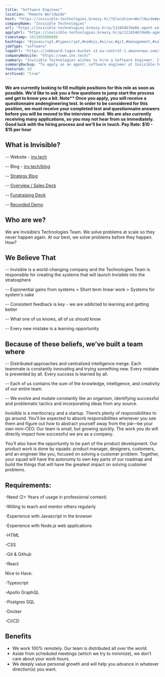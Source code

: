 ```yaml
---
title: "Software Engineer"
location: "Remote Worldwide"
host: "https://invisible-technologies.breezy.hr/?&location=Worldwide#positions"
companyName: "Invisible Technologies"
url: "https://invisible-technologies.breezy.hr/p/11245467de6b-agent-software-engineer"
applyUrl: "https://invisible-technologies.breezy.hr/p/11245467de6b-agent-software-engineer/apply"
timestamp: 1613692800000
hashtags: "#javascript,#typescript,#nodejs,#ui/ux,#git,#management,#sales"
jobType: "software"
logoUrl: "https://jobboard-logos-bucket.s3.eu-central-1.amazonaws.com/invisible-technologies"
companyWebsite: "https://www.inv.tech/"
summary: "Invisible Technologies wishes to hire a Software Engineer. If you have experience with Node.js web applications, consider applying."
summaryBackup: "To apply as an agent: software engineer at Invisible-technologies, you preferably need to have some knowledge of: #javascript, #typescript, #ui/ux."
featured: 19
archived: "true"
---
```


**We are currently looking to fill multiple positions for this role as soon as possible. We'd like to ask you a few questions to jump start the process and get to know you a bit. Note\*\* Once you apply, you will receive a questionnaire andengineering test. In order to be considered for this position, we must receive your completed test and questionnaire answers before you will be moved to the interview round. We are also currently receiving many applications, so you may not hear from us immediately. Good luck with the hiring process and we'll be in touch. Pay Rate: $10 - $15 per hour**

## What is Invisible?

\-- Website - [inv.tech](http://www.inv.tech/)

\-- Blog - [inv.tech/blog](http://www.inv.tech/blog)

\-- [Strategy Blog](https://medium.com/invisible-strategy)

\-- [Overview / Sales Deck](https://invtech.docsend.com/view/6kp3ixp)

\-- [Fundraising Deck](https://invtech.docsend.com/view/bqd3k7p)

\-- [Recorded Demo](https://youtu.be/f9P2LbTYrRw)

## Who are we?

We are Invisible’s Technologies Team. We solve problems at scale so they never happen again. At our best, we solve problems before they happen. How?

## We Believe That

\-- Invisible is a world-changing company and the Technologies Team is responsible for creating the systems that will launch Invisible into the stratosphere

\-- Exponential gains from systems > Short term linear work > Systems for system's sake

\-- Consistent feedback is key - we are addicted to learning and getting better

\-- What one of us knows, all of us should know

\-- Every new mistake is a learning opportunity

## Because of these beliefs, we’ve built a team where

\-- Distributed approaches and centralized intelligence merge. Each teammate is constantly innovating and trying something new. Every mistake is prevented by all. Every success is learned by all.

\-- Each of us contains the sum of the knowledge, intelligence, and creativity of our entire team.

\-- We evolve and mutate constantly like an organism, identifying successful and problematic tactics and incorporating ideas from any source.

Invisible is a meritocracy and a startup. There’s plenty of responsibilities to go around. You’ll be expected to absorb responsibilities whenever you see them and figure out how to abstract yourself away from the job—be your own mini-CEO. Our team is small, but growing quickly. The work you do will directly impact how successful we are as a company.

You’ll also have the opportunity to be part of the product development. Our product work is done by squads: product manager, designers, customers, and an engineer like you, focused on solving a customer problem. Together, your squad will have the autonomy to own key parts of our roadmap and build the things that will have the greatest impact on solving customer problems.

## Requirements:

\-Need (2+ Years of usage in professional context)

\-Willing to teach and mentor others regularly

\-Experience with Javascript in the browser

\-Experience with Node.js web applications

\-HTML

\-CSS

\-Git & Github

\-React

Nice to Have:

\-Typescript

\-Apollo GraphQL

\-Postgres SQL

\-Docker

\-CI/CD

## Benefits

*   We work 100% remotely. Our team is distributed all over the world.
*   Aside from scheduled meetings (which we try to minimize), we don’t care about your work hours.
*   We deeply value personal growth and will help you advance in whatever direction(s) you want.
